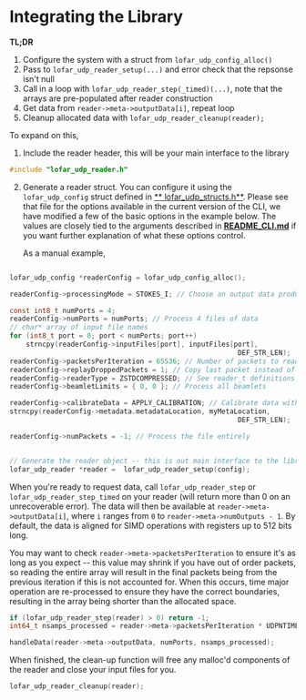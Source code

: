 Integrating the Library
=======================

**TL;DR**
1. Configure the system with a struct from `lofar_udp_config_alloc()`
2. Pass to `lofar_udp_reader_setup(...)` and error check that the 
  repsonse isn't null
3. Call in a loop with `lofar_udp_reader_step(_timed)(...)`, note that 
   the arrays are pre-populated after reader
  construction 
4. Get data from `reader->meta->outputData[i]`, repeat loop
5. Cleanup allocated data with `lofar_udp_reader_cleanup(reader);`

To expand on this,

1. Include the reader header, this will be your main interface to the library

```C
#include "lofar_udp_reader.h"
```

2. Generate a reader struct. You can configure it using the `lofar_udp_config` struct defined in [**
   lofar_udp_structs.h**](../src/lib/lofar_udp_structs.h). Please see 
   that file for the options available in the current
   version of the CLI, we have modified a few of the basic options in the example below. The values are closely tied to
   the arguments described in [**README_CLI.md**](./README_CLI.md) if you want further explanation of what these options
   control.

    As a manual example,

```C

lofar_udp_config *readerConfig = lofar_udp_config_alloc();

readerConfig->processingMode = STOKES_I; // Choose an output data product

const int8_t numPorts = 4;
readerConfig->numPorts = numPorts; // Process 4 files of data
// char* array of input file names
for (int8_t port = 0; port < numPorts; port++)
    strncpy(readerConfig->inputFiles[port], inputFiles[port], 
                                                        DEF_STR_LEN);
readerConfig->packetsPerIteration = 65536; // Number of packets to read for each operation
readerConfig->replayDroppedPackets = 1; // Copy last packet instead of 0-padding
readerConfig->readerType = ZSTDCOMPRESSED; // See reader_t definitions in lofar_up_general.h.in
readerConfig->beamletLimits = { 0, 0 }; // Process all beamlets

readerConfig->calibrateData = APPLY_CALIBRATION; // Calibrate data with dreamBeam, see alternative options with calibrate_t in lofar_udp_general.h
strncpy(readerConfig->metadata.metadataLocation, myMetaLocation, 
                                                        DEF_STR_LEN);

readerConfig->numPackets = -1; // Process the file entirely


// Generate the reader object -- this is out main interface to the library
lofar_udp_reader *reader =  lofar_udp_reader_setup(config);
```

When you're ready to request data, call `lofar_udp_reader_step` or 
`lofar_udp_reader_step_timed` on your reader (will return more than 
0 on an unrecoverable error). The data will then be available at 
`reader->meta->outputData[i]`, where `i` ranges from `0` to 
`reader->meta->numOutputs - 1`. By default, the data is aligned for 
SIMD operations with registers up to 512 bits long.

You may want to check `reader->meta->packetsPerIteration` to ensure it's
as long as you expect -- this value may shrink if you have out of 
order packets, so reading the entire array will result in the final 
packets being from the previous iteration if this is not accounted 
for. When this occurs, time major operation are re-processed to ensure 
they have the correct boundaries, resulting in the array being 
shorter than the allocated space.

```C
if (lofar_udp_reader_step(reader) > 0) return -1;
int64_t nsamps_processed = reader->meta->packetsPerIteration * UDPNTIMESLICE;

handleData(reader->meta->outputData, numPorts, nsamps_processed);
```

When finished, the clean-up function will free any malloc'd components of the reader and close your input files for you.

```C
lofar_udp_reader_cleanup(reader);
```